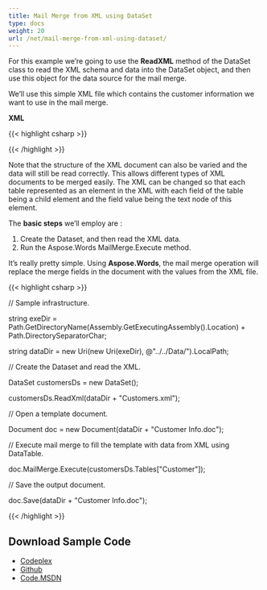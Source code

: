 ```yaml
---
title: Mail Merge from XML using DataSet
type: docs
weight: 20
url: /net/mail-merge-from-xml-using-dataset/
---
```


For this example we’re going to use the **ReadXML** method of the DataSet class to read the XML schema and data into the DataSet object, and then use this object for the data source for the mail merge.

We’ll use this simple XML file which contains the customer information we want to use in the mail merge.

**XML**

{{< highlight csharp >}}

 <?xml version="1.0" encoding="utf-8"?>

<customers>

<customer Name="John Ben Jan" ID="1" Domain="History" City="Boston"/>

<customer Name="Lisa Lane" ID="2" Domain="Chemistry" City="LA"/>

<customer Name="Dagomir Zits" ID="3" Domain="Heraldry" City="Milwaukee"/>

<customer Name="Sara Careira Santy" ID="4" Domain="IT" City="Miami"/>

</customers>


{{< /highlight >}}

Note that the structure of the XML document can also be varied and the data will still be read correctly. This allows different types of XML documents to be merged easily. The XML can be changed so that each table represented as an element in the XML with each field of the table being a child element and the field value being the text node of this element.

The **basic steps** we’ll employ are :

1. Create the Dataset, and then read the XML data.
1. Run the Aspose.Words MailMerge.Execute method.

It’s really pretty simple. Using **Aspose.Words**, the mail merge operation will replace the merge fields in the document with the values from the XML file.

{{< highlight csharp >}}

 // Sample infrastructure.

string exeDir = Path.GetDirectoryName(Assembly.GetExecutingAssembly().Location) + Path.DirectorySeparatorChar;

string dataDir = new Uri(new Uri(exeDir), @"../../Data/").LocalPath;

// Create the Dataset and read the XML.

DataSet customersDs = new DataSet();

customersDs.ReadXml(dataDir + "Customers.xml");

// Open a template document.

Document doc = new Document(dataDir + "Customer Info.doc");

// Execute mail merge to fill the template with data from XML using DataTable.

doc.MailMerge.Execute(customersDs.Tables["Customer"]);

// Save the output document.

doc.Save(dataDir + "Customer Info.doc");

{{< /highlight >}}
## **Download Sample Code**
- [Codeplex](https://asposeopenxml.codeplex.com/releases/view/617779)
- [Github](https://github.com/aspose-words/Aspose.Words-for-.NET/releases/tag/MissingFeaturesofOpenXMLWordsv1.1)
- [Code.MSDN](https://code.msdn.microsoft.com/Missing-Features-in-6a2c882b)
